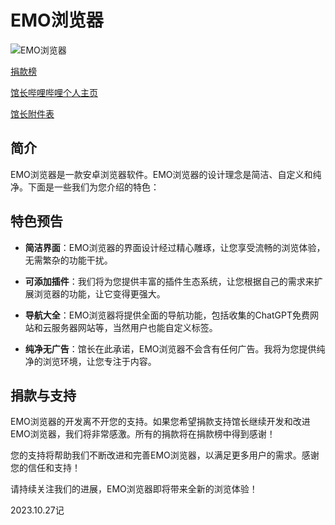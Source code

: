 # EMO浏览器

![EMO浏览器](1.jpg)

[捐款榜](https://emo-gz.github.io/donate.html)

[馆长哔哩哔哩个人主页](https://space.bilibili.com/1236081540?spm_id_from=333.1007.0.0)

[馆长附件表](https://emo-gz.github.io)

## 简介

EMO浏览器是一款安卓浏览器软件。EMO浏览器的设计理念是简洁、自定义和纯净。下面是一些我们为您介绍的特色：

## 特色预告

- **简洁界面**：EMO浏览器的界面设计经过精心雕琢，让您享受流畅的浏览体验，无需繁杂的功能干扰。

- **可添加插件**：我们将为您提供丰富的插件生态系统，让您根据自己的需求来扩展浏览器的功能，让它变得更强大。

- **导航大全**：EMO浏览器将提供全面的导航功能，包括收集的ChatGPT免费网站和云服务器网站等，当然用户也能自定义标签。

- **纯净无广告**：馆长在此承诺，EMO浏览器不会含有任何广告。我将为您提供纯净的浏览环境，让您专注于内容。

## 捐款与支持

EMO浏览器的开发离不开您的支持。如果您希望捐款支持馆长继续开发和改进EMO浏览器，我们将非常感激。所有的捐款将在捐款榜中得到感谢！

您的支持将帮助我们不断改进和完善EMO浏览器，以满足更多用户的需求。感谢您的信任和支持！

请持续关注我们的进展，EMO浏览器即将带来全新的浏览体验！


2023.10.27记
